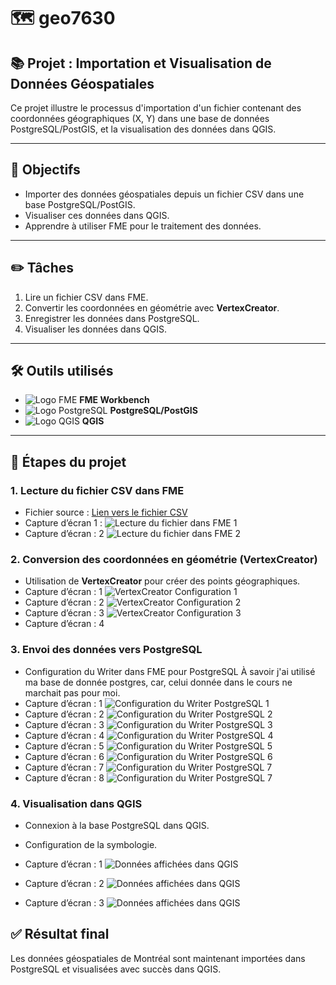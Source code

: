 # 🗺️ geo7630

## 📚 Projet : Importation et Visualisation de Données Géospatiales

Ce projet illustre le processus d'importation d'un fichier contenant des coordonnées géographiques (X, Y) dans une base de données PostgreSQL/PostGIS, et la visualisation des données dans QGIS.

---

## 🎯 Objectifs
- Importer des données géospatiales depuis un fichier CSV dans une base PostgreSQL/PostGIS.
- Visualiser ces données dans QGIS.
- Apprendre à utiliser FME pour le traitement des données.

---

## ✏️ Tâches
1. Lire un fichier CSV dans FME.
2. Convertir les coordonnées en géométrie avec **VertexCreator**.
3. Enregistrer les données dans PostgreSQL.
4. Visualiser les données dans QGIS.

---

## 🛠️ Outils utilisés
- ![Logo FME](captures_etapes/FME.png) **FME Workbench**
- ![Logo PostgreSQL](captures_etapes/pg_admin.png) **PostgreSQL/PostGIS**
- ![Logo QGIS](captures_etapes/QGIS.png) **QGIS**

---





## 📂 Étapes du projet

### 1. Lecture du fichier CSV dans FME
- Fichier source : [Lien vers le fichier CSV](https://donnees.montreal.ca/dataset/c1d65779-d3cb-44e8-af0a-b9f2c5f7766d/resource/28a4957d-732e-48f9-8adb-0624867d9bb0/download/businesses.csv)
- Capture d’écran 1 :
  ![Lecture du fichier dans FME 1](captures_etapes/Conf_reader.png)
- Capture d’écran : 2
  ![Lecture du fichier dans FME 2](captures_etapes/Conf_reader2.png)


### 2. Conversion des coordonnées en géométrie (VertexCreator)
- Utilisation de **VertexCreator** pour créer des points géographiques.
- Capture d’écran : 1
  ![VertexCreator Configuration 1](captures_etapes/3.png)
- Capture d’écran : 2
  ![VertexCreator Configuration 2](captures_etapes/4.png)
- Capture d’écran : 3
  ![VertexCreator Configuration 3](captures_etapes/5.png)
- Capture d’écran : 4


### 3. Envoi des données vers PostgreSQL
- Configuration du Writer dans FME pour PostgreSQL À savoir j'ai utilisé ma base de donnée postgres, car, celui donnée dans le cours ne marchait pas pour moi.
- Capture d’écran : 1
  ![Configuration du Writer PostgreSQL 1](captures_etapes/6.png)
- Capture d’écran : 2
  ![Configuration du Writer PostgreSQL 2](captures_etapes/7.png)
- Capture d’écran : 3
  ![Configuration du Writer PostgreSQL 3](captures_etapes/8.png)
- Capture d’écran : 4
  ![Configuration du Writer PostgreSQL 4](captures_etapes/9.png)
- Capture d’écran : 5
  ![Configuration du Writer PostgreSQL 5](captures_etapes/10.png)
- Capture d’écran : 6
  ![Configuration du Writer PostgreSQL 6](captures_etapes/11.png)
- Capture d’écran : 7
  ![Configuration du Writer PostgreSQL 7](captures_etapes/12.png)
- Capture d’écran : 8
  ![Configuration du Writer PostgreSQL 7](captures_etapes/13.png)

### 4. Visualisation dans QGIS
- Connexion à la base PostgreSQL dans QGIS.
- Configuration de la symbologie.

- Capture d’écran : 1
  ![Données affichées dans QGIS](captures_etapes/14.png)
- Capture d’écran : 2
  ![Données affichées dans QGIS](captures_etapes/15.png)
- Capture d’écran : 3
  ![Données affichées dans QGIS](captures_etapes/16.png)



## ✅ Résultat final
Les données géospatiales de Montréal sont maintenant importées dans PostgreSQL et visualisées avec succès dans QGIS.
